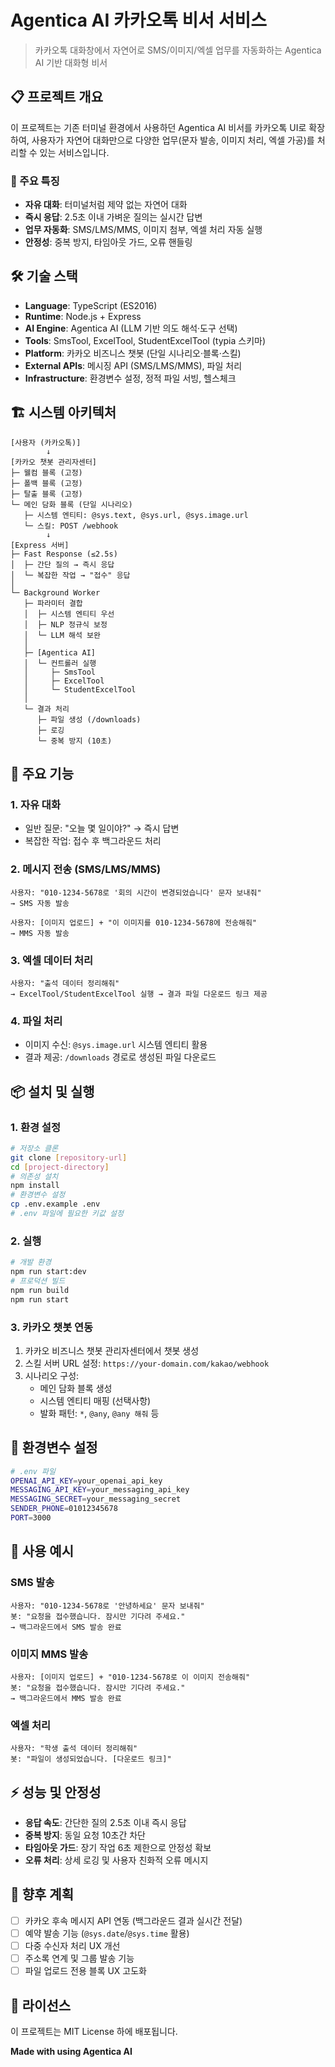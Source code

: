 # Agentica AI 카카오톡 비서 서비스
> 카카오톡 대화창에서 자연어로 SMS/이미지/엑셀 업무를 자동화하는 Agentica AI 기반 대화형 비서

## 📋 프로젝트 개요
이 프로젝트는 기존 터미널 환경에서 사용하던 Agentica AI 비서를 카카오톡 UI로 확장하여, 사용자가 자연어 대화만으로 다양한 업무(문자 발송, 이미지 처리, 엑셀 가공)를 처리할 수 있는 서비스입니다.

### 🎯 주요 특징
- **자유 대화**: 터미널처럼 제약 없는 자연어 대화
- **즉시 응답**: 2.5초 이내 가벼운 질의는 실시간 답변
- **업무 자동화**: SMS/LMS/MMS, 이미지 첨부, 엑셀 처리 자동 실행
- **안정성**: 중복 방지, 타임아웃 가드, 오류 핸들링

## 🛠 기술 스택
- **Language**: TypeScript (ES2016)
- **Runtime**: Node.js + Express
- **AI Engine**: Agentica AI (LLM 기반 의도 해석·도구 선택)
- **Tools**: SmsTool, ExcelTool, StudentExcelTool (typia 스키마)
- **Platform**: 카카오 비즈니스 챗봇 (단일 시나리오·블록·스킬)
- **External APIs**: 메시징 API (SMS/LMS/MMS), 파일 처리
- **Infrastructure**: 환경변수 설정, 정적 파일 서빙, 헬스체크

## 🏗 시스템 아키텍처
```
[사용자 (카카오톡)]
        ↓
[카카오 챗봇 관리자센터]
├─ 웰컴 블록 (고정)
├─ 폴백 블록 (고정)  
├─ 탈출 블록 (고정)
└─ 메인 담화 블록 (단일 시나리오)
   ├─ 시스템 엔티티: @sys.text, @sys.url, @sys.image.url
   └─ 스킬: POST /webhook
        ↓
[Express 서버]
├─ Fast Response (≤2.5s)
│  ├─ 간단 질의 → 즉시 응답
│  └─ 복잡한 작업 → "접수" 응답
│
└─ Background Worker
   ├─ 파라미터 결합
   │  ├─ 시스템 엔티티 우선
   │  ├─ NLP 정규식 보정
   │  └─ LLM 해석 보완
   │
   ├─ [Agentica AI]
   │  └─ 컨트롤러 실행
   │     ├─ SmsTool
   │     ├─ ExcelTool  
   │     └─ StudentExcelTool
   │
   └─ 결과 처리
      ├─ 파일 생성 (/downloads)
      ├─ 로깅
      └─ 중복 방지 (10초)
```

## 🚀 주요 기능
### 1. 자유 대화
- 일반 질문: "오늘 몇 일이야?" → 즉시 답변
- 복잡한 작업: 접수 후 백그라운드 처리

### 2. 메시지 전송 (SMS/LMS/MMS)
```
사용자: "010-1234-5678로 '회의 시간이 변경되었습니다' 문자 보내줘"
→ SMS 자동 발송

사용자: [이미지 업로드] + "이 이미지를 010-1234-5678에 전송해줘"  
→ MMS 자동 발송
```
### 3. 엑셀 데이터 처리
```
사용자: "출석 데이터 정리해줘"
→ ExcelTool/StudentExcelTool 실행 → 결과 파일 다운로드 링크 제공
```
### 4. 파일 처리
- 이미지 수신: `@sys.image.url` 시스템 엔티티 활용
- 결과 제공: `/downloads` 경로로 생성된 파일 다운로드

## 📦 설치 및 실행

### 1. 환경 설정
```bash
# 저장소 클론
git clone [repository-url]
cd [project-directory]
# 의존성 설치
npm install
# 환경변수 설정
cp .env.example .env
# .env 파일에 필요한 키값 설정
```
### 2. 실행
```bash
# 개발 환경
npm run start:dev
# 프로덕션 빌드
npm run build
npm run start
```
### 3. 카카오 챗봇 연동
1. 카카오 비즈니스 챗봇 관리자센터에서 챗봇 생성
2. 스킬 서버 URL 설정: `https://your-domain.com/kakao/webhook`
3. 시나리오 구성:
   - 메인 담화 블록 생성
   - 시스템 엔티티 매핑 (선택사항)
   - 발화 패턴: `*`, `@any`, `@any 해줘` 등

## 🔧 환경변수 설정
```bash
# .env 파일
OPENAI_API_KEY=your_openai_api_key
MESSAGING_API_KEY=your_messaging_api_key
MESSAGING_SECRET=your_messaging_secret
SENDER_PHONE=01012345678
PORT=3000
```
## 🎯 사용 예시
### SMS 발송
```
사용자: "010-1234-5678로 '안녕하세요' 문자 보내줘"
봇: "요청을 접수했습니다. 잠시만 기다려 주세요."
→ 백그라운드에서 SMS 발송 완료
```
### 이미지 MMS 발송  
```
사용자: [이미지 업로드] + "010-1234-5678로 이 이미지 전송해줘"
봇: "요청을 접수했습니다. 잠시만 기다려 주세요."
→ 백그라운드에서 MMS 발송 완료
```
### 엑셀 처리
```
사용자: "학생 출석 데이터 정리해줘"  
봇: "파일이 생성되었습니다. [다운로드 링크]"
```
## ⚡ 성능 및 안정성
- **응답 속도**: 간단한 질의 2.5초 이내 즉시 응답
- **중복 방지**: 동일 요청 10초간 차단
- **타임아웃 가드**: 장기 작업 6초 제한으로 안정성 확보
- **오류 처리**: 상세 로깅 및 사용자 친화적 오류 메시지

## 🔮 향후 계획
- [ ] 카카오 후속 메시지 API 연동 (백그라운드 결과 실시간 전달)
- [ ] 예약 발송 기능 (`@sys.date`/`@sys.time` 활용)
- [ ] 다중 수신자 처리 UX 개선
- [ ] 주소록 연계 및 그룹 발송 기능
- [ ] 파일 업로드 전용 블록 UX 고도화

## 📄 라이선스
이 프로젝트는 MIT License 하에 배포됩니다.

**Made with using Agentica AI**
